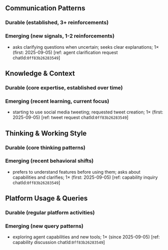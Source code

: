## Communication Patterns
### Durable (established, 3+ reinforcements)

### Emerging (new signals, 1-2 reinforcements)
- asks clarifying questions when uncertain; seeks clear explanations; 1× (first: 2025-09-05) [ref: agent clarification request chatId:`0ff83b26283549`]

## Knowledge & Context
### Durable (core expertise, established over time)

### Emerging (recent learning, current focus)
- starting to use social media tweeting; requested tweet creation; 1× (first: 2025-09-05) [ref: tweet request chatId:`0ff83b26283549`]

## Thinking & Working Style
### Durable (core thinking patterns)

### Emerging (recent behavioral shifts)
- prefers to understand features before using them; asks about capabilities and clarifies; 1× (first: 2025-09-05) [ref: capability inquiry chatId:`0ff83b26283549`]

## Platform Usage & Queries
### Durable (regular platform activities)

### Emerging (new query patterns)
- exploring agent capabilities and new tools; 1× (since 2025-09-05) [ref: capability discussion chatId:`0ff83b26283549`]